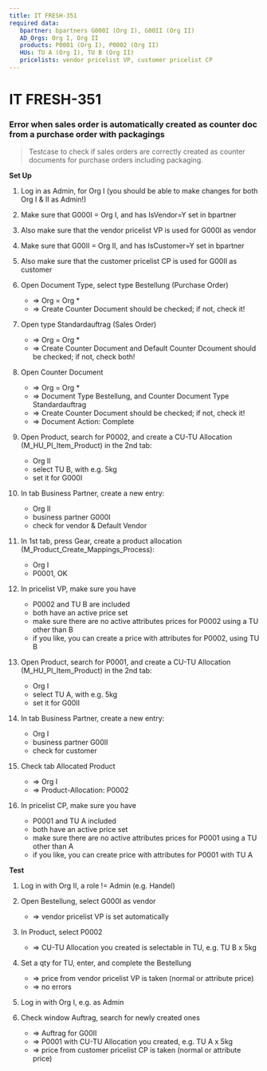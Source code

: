 ```yaml
---
title: IT FRESH-351
required data:
   bpartner: bpartners G000I (Org I), G00II (Org II)
   AD_Orgs: Org I, Org II 
   products: P0001 (Org I), P0002 (Org II)
   HUs: TU A (Org I), TU B (Org II)
   pricelists: vendor pricelist VP, customer pricelist CP
---
```


# IT FRESH-351
### Error when sales order is automatically created as counter doc from a purchase order with packagings
> Testcase to check if sales orders are correctly created
> as counter documents for purchase orders including
> packaging.

**Set Up**

1. Log in as Admin, for Org I (you should be able to  make changes for both Org I & II as Admin!)

1. Make sure that G000I = Org I, and has IsVendor=Y set in bpartner

1. Also make sure that the vendor pricelist VP is used for G000I as vendor

1. Make sure that G00II = Org II, and has IsCustomer=Y set in bpartner

1. Also make sure that the customer pricelist CP is used for G00II as customer

1. Open Document Type, select type Bestellung (Purchase Order)

	* => Org = Org *
	* => Create Counter Document should be checked; if not, check it!
	
1. Open type Standardauftrag (Sales Order)

	* => Org = Org *
	* => Create Counter Document and Default Counter Dcoument should be checked; if not, check both!
	
1. Open Counter Document

	* => Org = Org *
	* => Document Type Bestellung, and Counter Document Type Standardauftrag
	* => Create Counter Document should be checked; if not, check it!
	* => Document Action: Complete

1. Open Product, search for P0002, and create a CU-TU Allocation (M_HU_PI_Item_Product) in the 2nd tab:

	* Org II
	* select TU B, with e.g. 5kg
	* set it for G000I
	
1. In tab Business Partner, create a new entry:
	
	* Org II
	* business partner G000I
	* check for vendor & Default Vendor
	
1. In 1st tab, press Gear, create a product allocation (M_Product_Create_Mappings_Process):

	* Org I
	* P0001, OK

1. In pricelist VP, make sure you have 

	* P0002 and TU B are included
	* both have an active price set
	* make sure there are no active attributes prices for P0002 using a TU other than B
	* if you like, you can create a price with attributes for P0002, using TU B
	
1. Open Product, search for P0001, and create a CU-TU Allocation (M_HU_PI_Item_Product) in the 2nd tab:

	* Org I
	* select TU A, with e.g. 5kg
	* set it for G00II
	
1. In tab Business Partner, create a new entry:
	
	* Org I
	* business partner G00II
	* check for customer
	
1. Check tab Allocated Product

	* => Org I
	* => Product-Allocation: P0002

1. In pricelist CP, make sure you have 

	* P0001 and TU A included
	* both have an active price set
	* make sure there are no active attributes prices for P0001 using a TU other than A
	* if you like, you can create price with attributes for P0001 with TU A
	

	
**Test**
	
1. Log in with Org II, a role != Admin (e.g. Handel)

1. Open Bestellung, select G000I as vendor

	* => vendor pricelist VP is set automatically
	
1. In Product, select P0002

	* => CU-TU Allocation you created is selectable in TU, e.g. TU B x 5kg
	
1. Set a qty for TU, enter, and complete the Bestellung

	* => price from vendor pricelist VP is taken (normal or attribute price)
	* => no errors
	
1. Log in with Org I, e.g. as Admin

1. Check window Auftrag, search for newly created ones

	* => Auftrag for G00II
	* => P0001 with CU-TU Allocation you created, e.g. TU A x 5kg
	* => price from customer pricelist CP is taken (normal or attribute price)


